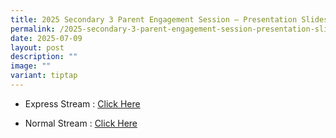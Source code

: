 ```yaml
---
title: 2025 Secondary 3 Parent Engagement Session – Presentation Slides
permalink: /2025-secondary-3-parent-engagement-session-presentation-slides/
date: 2025-07-09
layout: post
description: ""
image: ""
variant: tiptap
---
```

<p></p>
<ul data-tight="true" class="tight">
<li>
<p>Express Stream : <a href="/files/Resource Page/Announcements/NV_S3_Parents__Engagement_2025_Express_Stream.pdf" rel="noopener nofollow" target="_blank">Click Here</a>
</p>
</li>
<li>
<p>Normal Stream : <a href="/files/Resource Page/Announcements/NV_S3_Parents__Engagement_2025_Normal_stream.pdf" rel="noopener nofollow" target="_blank">Click Here</a>
</p>
</li>
</ul>
<p></p>